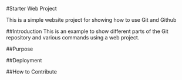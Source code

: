 #Starter Web Project

This is a simple website project for showing how to use Git and Github

##Introduction
This is an example to show different parts of the Git repository and various commands using a web project.

##Purpose

##Deployment 

##How to Contribute